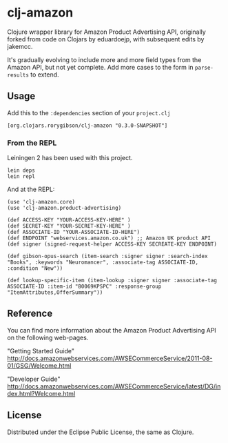 clj-amazon
==========

Clojure wrapper library for Amazon Product Advertising API, originally forked from code on Clojars by eduardoejp, with subsequent edits by jakemcc.

It's gradually evolving to include more and more field types from the Amazon API, but not yet complete.
Add more cases to the form in ```parse-results``` to extend.

## Usage
Add this to the `:dependencies` section of your `project.clj`

    [org.clojars.rorygibson/clj-amazon "0.3.0-SNAPSHOT"]

### From the REPL
Leiningen 2 has been used with this project.

    lein deps
    lein repl

And at the REPL:

    (use 'clj-amazon.core)
    (use 'clj-amazon.product-advertising)

    (def ACCESS-KEY "YOUR-ACCESS-KEY-HERE" )
    (def SECRET-KEY "YOUR-SECRET-KEY-HERE" )
    (def ASSOCIATE-ID "YOUR-ASSOCIATE-ID-HERE")
    (def ENDPOINT "webservices.amazon.co.uk") ;; Amazon UK product API
    (def signer (signed-request-helper ACCESS-KEY SECREATE-KEY ENDPOINT)

    (def gibson-opus-search (item-search :signer signer :search-index "Books", :keywords "Neuromancer", :associate-tag ASSOCIATE-ID, :condition "New"))

    (def lookup-specific-item (item-lookup :signer signer :associate-tag ASSOCIATE-ID :item-id "B0069KPSPC" :response-group "ItemAttributes,OfferSummary"))


## Reference

You can find more information about the Amazon Product Advertising API on the following web-pages.

"Getting Started Guide"
http://docs.amazonwebservices.com/AWSECommerceService/2011-08-01/GSG/Welcome.html

"Developer Guide"
http://docs.amazonwebservices.com/AWSECommerceService/latest/DG/index.html?Welcome.html


## License

Distributed under the Eclipse Public License, the same as Clojure.
